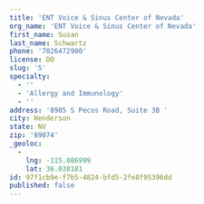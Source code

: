 ```yaml
---
title: 'ENT Voice & Sinus Center of Nevada'
org_name: 'ENT Voice & Sinus Center of Nevada'
first_name: Susan
last_name: Schwartz
phone: '7026472900'
license: DO
slug: '5'
specialty:
  - ''
  - 'Allergy and Immunology'
  - ''
address: '8985 S Pecos Road, Suite 3B '
city: Henderson
state: NV
zip: '89074'
_geoloc:
  -
    lng: -115.086999
    lat: 36.038181
id: 97f1cb9e-f7b5-4824-bfd5-2fe8f95396dd
published: false
---
```

